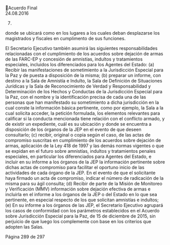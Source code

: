 Acuerdo Final  
24.08.2016 

7.

donde  se  ubicará  como  en  los  lugares  a  los  cuales  deban  desplazarse  los 
magistrados y fiscales en cumplimento de sus funciones. 
 
El  Secretario  Ejecutivo  también  asumirá  las  siguientes  responsabilidades 
relacionadas con el cumplimiento de los acuerdos sobre dejación de armas de 
las  FARC-EP  y  concesión  de  amnistías,  indultos  y  tratamientos  especiales, 
incluidos  los  diferenciados  para  los  Agentes  del  Estado:  (a)  Recibir  las 
manifestaciones  de  sometimiento  a  la  Jurisdicción  Especial  para  la  Paz  y  de 
puesta a disposición de la misma; (b) preparar un informe, con destino a la Sala 
de Amnistía e Indulto, la Sala de Definición de Situaciones Jurídicas y la Sala de 
Reconocimiento de Verdad y Responsabilidad y Determinación de los Hechos 
y  Conductas  de  la  Jurisdicción  Especial  para  la  Paz,  con  el  nombre  y  la 
identificación  precisa  de  cada  una  de  las  personas  que  han  manifestado  su 
sometimiento  a  dicha  jurisdicción  en  la  cual  conste  la  información  básica 
pertinente,  como  por  ejemplo,  la  Sala  a  la  cual  solicita  acceder,  la  petición 
formulada, los elementos relevantes para calificar si la conducta mencionada 
tiene relación con el conflicto armado, y de existir un expediente, cuál es su 
ubicación y donde se encuentra a disposición de los órganos de la JEP en el 
evento de que deseen consultarlo; (c) recibir, original o copia según el caso, de 
las  actas  de  compromiso  suscritas  en  cumplimiento  de  los  acuerdos  sobre 
dejación  de  armas,  aplicación  de  la  Ley  418  de  1997  y  las  demás  normas 
vigentes o que se expidan en el futuro sobre amnistías, indultos y tratamientos 
penales especiales, en particular los diferenciados para Agentes del Estado, e 
incluir en su informe a los órganos de la JEP la información pertinente sobre 
dichas actas de compromiso para facilitar el oportuno inicio de las actividades 
de cada órgano de la JEP. En el evento de que el solicitante haya firmado un 
acta de compromiso, indicar el número de radicación de la misma para su ágil 
consulta; (d) Recibir de parte de la Misión de Monitoreo y Verificación (MMV) 
información sobre dejación efectiva de armas e incluirla en el informe a los 
órganos de la JEP o del Estado en lo que sea pertinente, en especial respecto 
de los que solicitan amnistías e indultos; (e) En su informe a los órganos de las 
JEP,  el  Secretario  Ejecutivo  agrupará  los  casos  de  conformidad  con  los 
parámetros establecidos en el Acuerdo sobre Jurisdicción Especial para la Paz, 
de 15 de diciembre de 2015, sin perjuicio de que luego los complemente con 
base en los criterios que adopten las Salas. 
 
Página 289 de 297 

 

